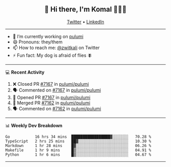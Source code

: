 <h2 align="center"> 👋 Hi there, I'm Komal 🧑🏾‍💻 </h2>
<p align="center">
    <a href="https://twitter.com/zwitkali">Twitter</a> •
    <a href="https://www.linkedin.com/in/komal-ali/">LinkedIn</a>
</p>

--------

- 🔭 I’m currently working on [pulumi](https://github.com/pulumi/pulumi)
- 😄 Pronouns: they/them
- 📫 How to reach me: [@zwitkali](https://twitter.com/zwitkali) on Twitter
- ⚡ Fun fact: My dog is afraid of flies 🪰

--------
💻 **Recent Activity**

<!--START_SECTION:activity-->
1. ❌ Closed PR [#7167](https://github.com/pulumi/pulumi/pull/7167) in [pulumi/pulumi](https://github.com/pulumi/pulumi)
2. 🗣 Commented on [#7167](https://github.com/pulumi/pulumi/issues/7167) in [pulumi/pulumi](https://github.com/pulumi/pulumi)
3. 💪 Opened PR [#7167](https://github.com/pulumi/pulumi/pull/7167) in [pulumi/pulumi](https://github.com/pulumi/pulumi)
4. 🎉 Merged PR [#7162](https://github.com/pulumi/pulumi/pull/7162) in [pulumi/pulumi](https://github.com/pulumi/pulumi)
5. 🗣 Commented on [#7162](https://github.com/pulumi/pulumi/issues/7162) in [pulumi/pulumi](https://github.com/pulumi/pulumi)
<!--END_SECTION:activity-->

--------

📊 **Weekly Dev Breakdown**
<!--START_SECTION:waka-->
```text
Go           16 hrs 34 mins  █████████████████▓░░░░░░░   70.28 % 
TypeScript   2 hrs 25 mins   ██▓░░░░░░░░░░░░░░░░░░░░░░   10.30 % 
Markdown     1 hr 28 mins    █▓░░░░░░░░░░░░░░░░░░░░░░░   06.26 % 
Makefile     1 hr 9 mins     █▒░░░░░░░░░░░░░░░░░░░░░░░   04.91 % 
Python       1 hr 6 mins     █▒░░░░░░░░░░░░░░░░░░░░░░░   04.67 % 
```
<!--END_SECTION:waka-->

--------